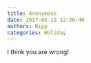 ```yaml
---
title: Anonymous
date: 2017-05-15 12:36:46
authors: Ripp
categories: Holiday
---
```


 I think you are wrong!